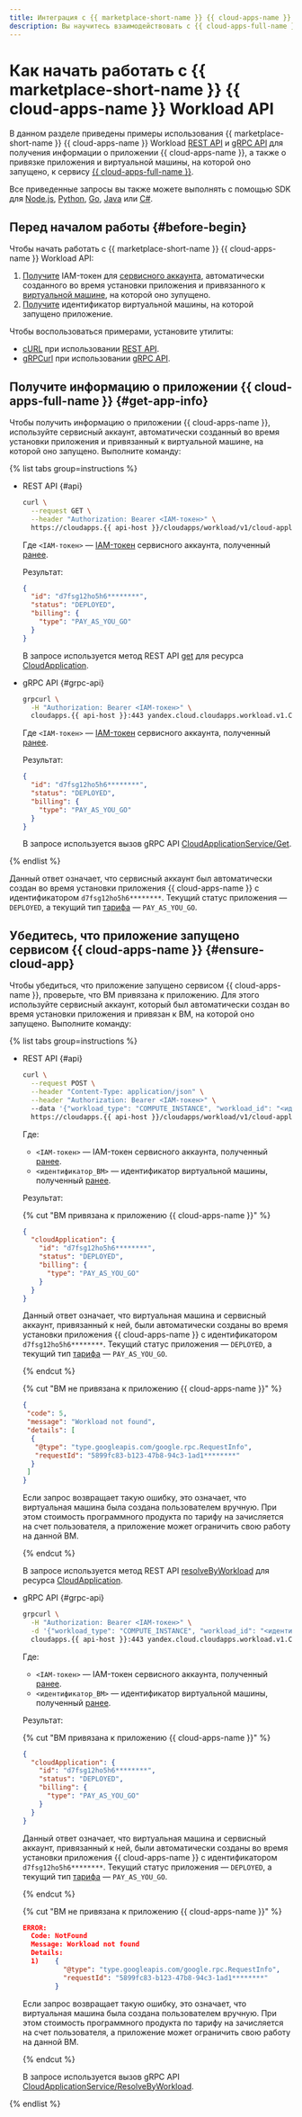 ```yaml
---
title: Интеграция с {{ marketplace-short-name }} {{ cloud-apps-name }} Workload API
description: Вы научитесь взаимодействовать с {{ cloud-apps-full-name }} Workload API для интеграции вашего приложения с {{ marketplace-full-name }}.
---
```


# Как начать работать с {{ marketplace-short-name }} {{ cloud-apps-name }} Workload API

В данном разделе приведены примеры использования {{ marketplace-short-name }} {{ cloud-apps-name }} Workload [REST API](../../../workload/api-ref/) и [gRPC API](../../../workload/api-ref/grpc/) для получения информации о приложении {{ cloud-apps-name }}, а также о привязке приложения и виртуальной машины, на которой оно запущено, к сервису [{{ cloud-apps-full-name }}](../../../../cloud-apps/index.yaml).

Все приведенные запросы вы также можете выполнять с помощью SDK для [Node.js](https://github.com/yandex-cloud/nodejs-sdk), [Python](https://github.com/yandex-cloud/python-sdk), [Go](https://github.com/yandex-cloud/go-sdk), [Java](https://github.com/yandex-cloud/java-sdk) или [C#](https://github.com/yandex-cloud/dotnet-sdk).

## Перед началом работы {#before-begin}

Чтобы начать работать c {{ marketplace-short-name }} {{ cloud-apps-name }} Workload API:

1. [Получите](../../../../compute/operations/vm-connect/auth-inside-vm.md#auth-inside-vm) IAM-токен для [сервисного аккаунта](../../../../iam/concepts/users/service-accounts.md), автоматически созданного во время установки приложения и привязанного к [виртуальной машине](../../../../compute/concepts/vm.md), на которой оно зупущено.
1. [Получите](../../../../compute/concepts/vm-metadata.md#identity-document) идентификатор виртуальной машины, на которой запущено приложение.

Чтобы воспользоваться примерами, установите утилиты:
* [cURL](https://curl.haxx.se) при использовании [REST API](../../../workload/api-ref/).
* [gRPCurl](https://github.com/fullstorydev/grpcurl) при использовании [gRPC API](../../../workload/api-ref/grpc/).

## Получите информацию о приложении {{ cloud-apps-full-name }} {#get-app-info}

Чтобы получить информацию о приложении {{ cloud-apps-name }}, используйте сервисный аккаунт, автоматически созданный во время установки приложения и привязанный к виртуальной машине, на которой оно запущено. Выполните команду:

{% list tabs group=instructions %}

- REST API {#api}

  ```bash
  curl \
    --request GET \
    --header "Authorization: Bearer <IAM-токен>" \ 
    https://cloudapps.{{ api-host }}/cloudapps/workload/v1/cloud-applications
  ```

  Где `<IAM-токен>` — [IAM-токен](../../../../iam/concepts/authorization/iam-token.md) сервисного аккаунта, полученный [ранее](#before-begin).

  Результат:

  ```json
  {
    "id": "d7fsg12ho5h6********",
    "status": "DEPLOYED",
    "billing": {
      "type": "PAY_AS_YOU_GO"
    }
  }
  ```

  В запросе используется метод REST API [get](../../../workload/api-ref/CloudApplication/get.md) для ресурса [CloudApplication](../../../workload/api-ref/CloudApplication/index.md).

- gRPC API {#grpc-api}

  ```bash
  grpcurl \
    -H "Authorization: Bearer <IAM-токен>" \
    cloudapps.{{ api-host }}:443 yandex.cloud.cloudapps.workload.v1.CloudApplicationService/Get
  ```

  Где `<IAM-токен>` — [IAM-токен](../../../../iam/concepts/authorization/iam-token.md) сервисного аккаунта, полученный [ранее](#before-begin).

  Результат:

  ```json
  {
    "id": "d7fsg12ho5h6********",
    "status": "DEPLOYED",
    "billing": {
      "type": "PAY_AS_YOU_GO"
    }
  }
  ```

  В запросе используется вызов gRPC API [CloudApplicationService/Get](../../../workload/api-ref/grpc/CloudApplication/get.md).

{% endlist %}

Данный ответ означает, что сервисный аккаунт был автоматически создан во время установки приложения {{ cloud-apps-name }} с идентификатором `d7fsg12ho5h6********`. Текущий статус приложения — `DEPLOYED`, а текущий тип [тарифа](../../../concepts/tariff.md) — `PAY_AS_YOU_GO`.

## Убедитесь, что приложение запущено сервисом {{ cloud-apps-name }} {#ensure-cloud-app}

Чтобы убедиться, что приложение запущено сервисом {{ cloud-apps-name }}, проверьте, что ВМ привязана к приложению. Для этого используйте сервисный аккаунт, который был автоматически создан во время установки приложения и привязан к ВМ, на которой оно запущено. Выполните команду:

{% list tabs group=instructions %}

- REST API {#api}

  ```bash
  curl \
    --request POST \
    --header "Content-Type: application/json" \
    --header "Authorization: Bearer <IAM-токен>" \ 
    --data '{"workload_type": "COMPUTE_INSTANCE", "workload_id": "<идентификатор_ВМ>"}' \
    https://cloudapps.{{ api-host }}/cloudapps/workload/v1/cloud-applications:resolve-by-workload
  ```

  Где:
  
  * `<IAM-токен>` — IAM-токен сервисного аккаунта, полученный [ранее](#before-begin).
  * `<идентификатор_ВМ>` — идентификатор виртуальной машины, полученный [ранее](#before-begin).

  Результат:

  {% cut "ВМ привязана к приложению {{ cloud-apps-name }}" %}

  ```json
  {
    "cloudApplication": {
      "id": "d7fsg12ho5h6********",
      "status": "DEPLOYED",
      "billing": {
        "type": "PAY_AS_YOU_GO"
      }
    }
  }
  ```

  Данный ответ означает, что виртуальная машина и сервисный аккаунт, привязанный к ней, были автоматически созданы во время установки приложения {{ cloud-apps-name }} с идентификатором `d7fsg12ho5h6********`. Текущий статус приложения — `DEPLOYED`, а текущий тип [тарифа](../../../concepts/tariff.md) — `PAY_AS_YOU_GO`.

  {% endcut %}

  {% cut "ВМ не привязана к приложению {{ cloud-apps-name }}" %}

  ```json
  {
   "code": 5,
   "message": "Workload not found",
   "details": [
    {
     "@type": "type.googleapis.com/google.rpc.RequestInfo",
     "requestId": "5899fc83-b123-47b8-94c3-1ad1********"
    }
   ]
  }
  ```

  Если запрос возвращает такую ошибку, это означает, что виртуальная машина была создана пользователем вручную. При этом стоимость программного продукта по тарифу на зачисляется на счет пользователя, а приложение может ограничить свою работу на данной ВМ.

  {% endcut %}


  В запросе используется метод REST API [resolveByWorkload](../../../workload/api-ref/CloudApplication/resolveByWorkload.md) для ресурса [CloudApplication](../../../workload/api-ref/CloudApplication/index.md).

- gRPC API {#grpc-api}

  ```bash
  grpcurl \
    -H "Authorization: Bearer <IAM-токен>" \
    -d '{"workload_type": "COMPUTE_INSTANCE", "workload_id": "<идентификатор_ВМ>"}' \
    cloudapps.{{ api-host }}:443 yandex.cloud.cloudapps.workload.v1.CloudApplicationService/ResolveByWorkload
  ```

  Где:
  
  * `<IAM-токен>` — IAM-токен сервисного аккаунта, полученный [ранее](#before-begin).
  * `<идентификатор_ВМ>` — идентификатор виртуальной машины, полученный [ранее](#before-begin).

  Результат:

  {% cut "ВМ привязана к приложению {{ cloud-apps-name }}" %}

  ```json
  {
    "cloudApplication": {
      "id": "d7fsg12ho5h6********",
      "status": "DEPLOYED",
      "billing": {
        "type": "PAY_AS_YOU_GO"
      }
    }
  }
  ```

  Данный ответ означает, что виртуальная машина и сервисный аккаунт, привязанный к ней, были автоматически созданы во время установки приложения {{ cloud-apps-name }} с идентификатором `d7fsg12ho5h6********`. Текущий статус приложения — `DEPLOYED`, а текущий тип [тарифа](../../../concepts/tariff.md) — `PAY_AS_YOU_GO`.

  {% endcut %}

  {% cut "ВМ не привязана к приложению {{ cloud-apps-name }}" %}

  ```json
  ERROR:
    Code: NotFound
    Message: Workload not found
    Details:
    1)    {
            "@type": "type.googleapis.com/google.rpc.RequestInfo",
            "requestId": "5899fc83-b123-47b8-94c3-1ad1********"
          }
  ```

  Если запрос возвращает такую ошибку, это означает, что виртуальная машина была создана пользователем вручную. При этом стоимость программного продукта по тарифу на зачисляется на счет пользователя, а приложение может ограничить свою работу на данной ВМ.

  {% endcut %}

  В запросе используется вызов gRPC API [CloudApplicationService/ResolveByWorkload](../../../workload/api-ref/grpc/CloudApplication/resolveByWorkload.md).

{% endlist %}